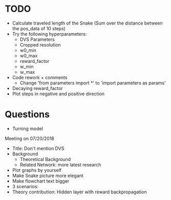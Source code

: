 # TODO

- Calculate traveled length of the Snake (Sum over the distance between the pos_data of 10 steps)
- Try the following hyperparameters:
  - DVS Parameters
  - Cropped resolution
  - w0_min
  - w0_max
  - reward_factor
  - w_min
  - w_max
- Code rework + comments
  - Change 'from parameters import \*' to 'import parameters as params'
- Decaying reward_factor
- Plot steps in negative and positive direction

# Questions
- Turning model

Meeting on 07/20/2018
- Title: Don't mention DVS
- Background
  - Theoretical Background
  - Related Network: more latest research
- Plot graphs by yourself
- Make Snake picture more elegant
- Make flowchart text bigger
- 3 scenarios:
- Theory contribution: Hidden layer with reward backpropagation
